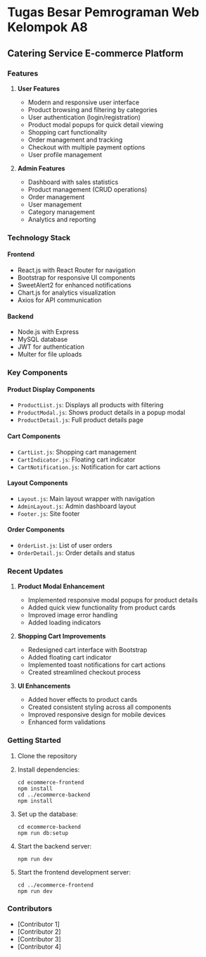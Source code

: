 # Tugas Besar Pemrograman Web Kelompok A8

## Catering Service E-commerce Platform

### Features

1. **User Features**
   - Modern and responsive user interface
   - Product browsing and filtering by categories
   - User authentication (login/registration)
   - Product modal popups for quick detail viewing
   - Shopping cart functionality
   - Order management and tracking
   - Checkout with multiple payment options
   - User profile management

2. **Admin Features**
   - Dashboard with sales statistics
   - Product management (CRUD operations)
   - Order management
   - User management
   - Category management
   - Analytics and reporting

### Technology Stack

#### Frontend
- React.js with React Router for navigation
- Bootstrap for responsive UI components
- SweetAlert2 for enhanced notifications
- Chart.js for analytics visualization
- Axios for API communication

#### Backend
- Node.js with Express
- MySQL database
- JWT for authentication
- Multer for file uploads

### Key Components

#### Product Display Components
- `ProductList.js`: Displays all products with filtering
- `ProductModal.js`: Shows product details in a popup modal
- `ProductDetail.js`: Full product details page

#### Cart Components
- `CartList.js`: Shopping cart management
- `CartIndicator.js`: Floating cart indicator
- `CartNotification.js`: Notification for cart actions

#### Layout Components
- `Layout.js`: Main layout wrapper with navigation
- `AdminLayout.js`: Admin dashboard layout
- `Footer.js`: Site footer

#### Order Components
- `OrderList.js`: List of user orders
- `OrderDetail.js`: Order details and status

### Recent Updates

1. **Product Modal Enhancement**
   - Implemented responsive modal popups for product details
   - Added quick view functionality from product cards
   - Improved image error handling
   - Added loading indicators

2. **Shopping Cart Improvements**
   - Redesigned cart interface with Bootstrap
   - Added floating cart indicator
   - Implemented toast notifications for cart actions
   - Created streamlined checkout process

3. **UI Enhancements**
   - Added hover effects to product cards
   - Created consistent styling across all components
   - Improved responsive design for mobile devices
   - Enhanced form validations

### Getting Started

1. Clone the repository
2. Install dependencies:
   ```
   cd ecommerce-frontend
   npm install
   cd ../ecommerce-backend
   npm install
   ```

3. Set up the database:
   ```
   cd ecommerce-backend
   npm run db:setup
   ```

4. Start the backend server:
   ```
   npm run dev
   ```

5. Start the frontend development server:
   ```
   cd ../ecommerce-frontend
   npm run dev
   ```

### Contributors
- [Contributor 1]
- [Contributor 2]
- [Contributor 3]
- [Contributor 4]
